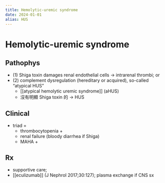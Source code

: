 ```yaml
---
title: Hemolytic-uremic syndrome
date: 2024-01-01
alias: HUS
---
```


# Hemolytic-uremic syndrome

## Pathophys

- (1) Shiga toxin damages renal endothelial cells → intrarenal thrombi; or
- (2) complement dysregulation (hereditary or acquired), so-called “atypical HUS”
  - [[atypical hemolytic uremic syndrome]] (aHUS)
  - 沒有明顯 Shiga toxin 的 → HUS

## Clinical

- triad =
  - thrombocytopenia +
  - renal failure (bloody diarrhea if Shiga)
  - MAHA +

## Rx

- supportive care;
- [[eculizumab]] (J Nephrol 2017;30:127); plasma exchange if CNS sx
